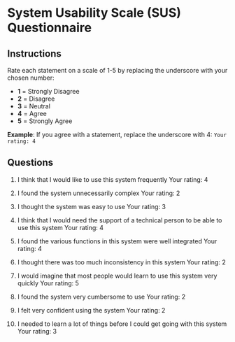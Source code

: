 # System Usability Scale (SUS) Questionnaire

## Instructions

Rate each statement on a scale of 1-5 by replacing the underscore with your chosen number:
- **1** = Strongly Disagree
- **2** = Disagree  
- **3** = Neutral
- **4** = Agree
- **5** = Strongly Agree

**Example**: If you agree with a statement, replace the underscore with 4:
`Your rating: 4`

## Questions

1. I think that I would like to use this system frequently
   Your rating: 4

2. I found the system unnecessarily complex
   Your rating: 2

3. I thought the system was easy to use
   Your rating: 3

4. I think that I would need the support of a technical person to be able to use this system
   Your rating: 4

5. I found the various functions in this system were well integrated
   Your rating: 4

6. I thought there was too much inconsistency in this system
   Your rating: 2

7. I would imagine that most people would learn to use this system very quickly
   Your rating: 5

8. I found the system very cumbersome to use
   Your rating: 2

9. I felt very confident using the system
   Your rating: 2

10. I needed to learn a lot of things before I could get going with this system
    Your rating: 3
